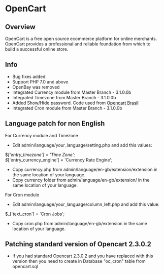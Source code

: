 # OpenCart

## Overview

OpenCart is a free open source ecommerce platform for online merchants. OpenCart provides a professional and reliable foundation from which to build a successful online store.

## Info

- Bug fixes added
- Support PHP 7.0 and above
- OpenBay was removed
- Integrated Currency module from Master Branch - 3.1.0.0b
- Integrated Timezone from Master Branch - 3.1.0.0b
- Added Show/Hide password. Code used from <a href="https://github.com/opencartbrasil/opencartbrasil">Opencart Brasil</a>
- Integrated Cron module from Master Branch - 3.1.0.0b

## Language patch for non English

For Currency module and Timezone

- Edit admin/language/your_language/setting.php and add this values:

$_['entry_timezone']               = 'Time Zone';\
$_['entry_currency_engine']        = 'Currency Rate Engine';

- Copy currency.php from admin/language/en-gb/extension/extension in the same location of your language.
- Copy currency folder from admin/language/en-gb/extension/ in the same location of your language.

For Cron module

- Edit admin/language/your_language/column_left.php and add this value:

$_['text_cron']                      = 'Cron Jobs';

- Copy cron.php from admin/language/en-gb/extension in the same location of your language.

## Patching standard version of Opencart 2.3.0.2

- If you had standard Opencart 2.3.0.2 and you have replaced with this version then you need to create in Database "oc_cron" table from opencart.sql